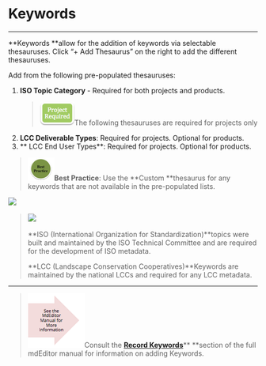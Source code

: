 # Keywords

---

**Keywords **allow for the addition of keywords via selectable thesauruses. Click “+ Add Thesaurus” on the right to add the different thesauruses.

Add from the following pre-populated thesauruses:

1. **ISO Topic Category** - Required for both projects and products.
   > ![](/assets/project_required_small.png)The following thesauruses are required for projects only
2. **LCC Deliverable Types**: Required for projects. Optional for products.
3. ** LCC End User Types**: Required for projects. Optional for products.

> ![](/assets/best_practice_small.png)**Best Practice**: Use the **Custom **thesaurus for any keywords that are not available in the pre-populated lists.

![](https://lh5.googleusercontent.com/KVJ4_feuJ1xYnsRLYYGfRFBOJ_pR76xdlThDJ39GYUFdkyUR-wbODSCKEW637polRHdv4JqotIFxiEPKUZgLo7EGv41XAF63zcx7sqrYLNdWnc1CVhGk7HYzLXcrEY5LoPOA37-c)

> ![](https://adiwg.gitbooks.io/mdeditor/content/assets/NoteSmall.png)
>
> **ISO \(International Organization for Standardization\)**topics were built and maintained by the ISO Technical Committee and are required for the development of ISO metadata.
>
> **LCC \(Landscape Conservation Cooperatives\)**Keywords are maintained by the national LCCs and required for any LCC metadata.

---

> ![](/assets/see_full_manual_for.png)Consult the [**Record Keywords**](https://adiwg.gitbooks.io/mdeditor/content/record/edit/keywords.html)** **section of the full mdEditor manual for information on adding Keywords.




